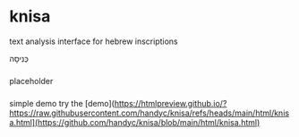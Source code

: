 # knisa
text analysis interface for hebrew inscriptions

כְּנִיסָה

###
placeholder

###
simple demo
try the [demo](https://htmlpreview.github.io/?https://raw.githubusercontent.com/handyc/knisa/refs/heads/main/html/knisa.html](https://github.com/handyc/knisa/blob/main/html/knisa.html)

